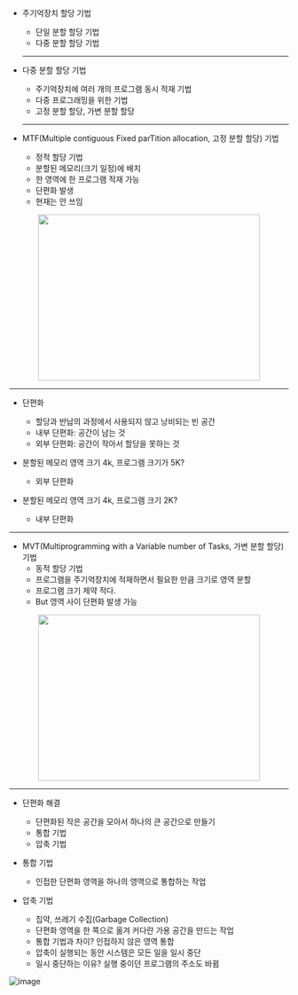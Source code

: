 - 주기억장치 할당 기법
    - 단일 분할 할당 기법
    - 다중 분할 할당 기법
    
    ---
    
- 다중 분할 할당 기법
    - 주기억장치에 여러 개의 프로그램 동시 적재 기법
    - 다중 프로그래밍을 위한 기법
    - 고정 분할 할당, 가변 분할 할당
    
    ---
    
- MTF(Multiple contiguous Fixed parTition allocation, 고정 분할 할당) 기법
    - 정적 할당 기법
    - 분할된 메모리(크기 일정)에 배치
    - 한 영역에 한 프로그램 적재 가능
    - 단편화 발생
    - 현재는 안 쓰임

<p align="center"><img src="https://user-images.githubusercontent.com/54395509/156305941-cbdd55ab-6dc5-4616-aba9-2904586af42c.png" width="400" height="300"/></p>

---

- 단편화
    - 할당과 반납의 과정에서 사용되지 않고 낭비되는 빈 공간
    - 내부 단편화: 공간이 남는 것
    - 외부 단편화: 공간이 작아서 할당을 못하는 것

- 분할된 메모리 영역 크기 4k, 프로그램 크기가 5K?
    - 외부 단편화

- 분할된 메모리 영역 크기 4k, 프로그램 크기 2K?
    - 내부 단편화

---

- MVT(Multiprogramming with a Variable number of Tasks, 가변 분할 할당) 기법
    - 동적 할당 기법
    - 프로그램을 주기억장치에 적재하면서 필요한 만큼 크기로 영역 분할
    - 프로그램 크기 제약 적다.
    - But 영역 사이 단편화 발생 가능

<p align="center"><img src="https://user-images.githubusercontent.com/54395509/156307849-9587e88f-fc7f-47c7-8c6b-b3a1fc9e3981.png" width="400" height="300"/></p>

---

- 단편화 해결
    - 단편화된 작은 공간을 모아서 하나의 큰 공간으로 만들기
    - 통합 기법
    - 압축 기법

- 통합 기법
    - 인접한 단편화 영역을 하나의 영역으로 통합하는 작업
    
- 압축 기법
    - 집약, 쓰레기 수집(Garbage Collection)
    - 단편화 영역을 한 쪽으로 옮겨 커다란 가용 공간을 만드는 작업
    - 통합 기법과 차이? 인접하지 않은 영역 통합
    - 압축이 실행되는 동안 시스템은 모든 일을 일시 중단
    - 일시 중단하는 이유? 실행 중이던 프로그램의 주소도 바뀜
 
![image](https://user-images.githubusercontent.com/54395509/156307453-d7b6feff-3022-4152-8509-98b6f0842834.png)
